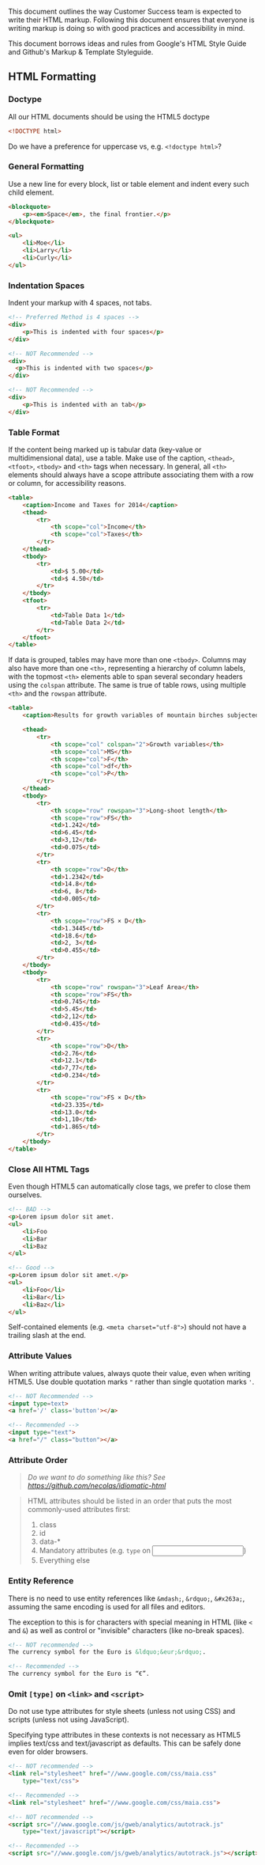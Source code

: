 This document outlines the way Customer Success team is expected to write their HTML markup. Following this document ensures that everyone is writing markup is doing so with good practices and accessibility in mind.

This document borrows ideas and rules from Google's HTML Style Guide and Github's Markup & Template Styleguide.

## HTML Formatting

### Doctype

All our HTML documents should be using the HTML5 doctype

```html
<!DOCTYPE html>
```

Do we have a preference for uppercase vs, e.g. `<!doctype html>`?

### General Formatting

Use a new line for every block, list or table element and indent every such child element.

```html
<blockquote>
    <p><em>Space</em>, the final frontier.</p>
</blockquote>

<ul>
    <li>Moe</li>
    <li>Larry</li>
    <li>Curly</li>
</ul>
```

### Indentation Spaces

Indent your markup with 4 spaces, not tabs.

```html
<!-- Preferred Method is 4 spaces -->
<div>
    <p>This is indented with four spaces</p>
</div>

<!-- NOT Recommended -->
<div>
  <p>This is indented with two spaces</p>
</div>

<!-- NOT Recommended -->
<div>
	<p>This is indented with an tab</p>
</div>
```

### Table Format

If the content being marked up is tabular data (key-value or multidimensional data), use a table. Make use of the caption, `<thead>`, `<tfoot>`, `<tbody>` and `<th>` tags when necessary. In general, all `<th>` elements should always have a scope attribute associating them with a row or column, for accessibility reasons.

```html
<table>
    <caption>Income and Taxes for 2014</caption>
    <thead>
        <tr>
            <th scope="col">Income</th>
            <th scope="col">Taxes</th>
        </tr>
    </thead>
    <tbody>
        <tr>
            <td>$ 5.00</td>
            <td>$ 4.50</td>
        </tr>
    </tbody>
    <tfoot>
        <tr>
            <td>Table Data 1</td>
            <td>Table Data 2</td>
        </tr>
    </tfoot>
</table>
```

If data is grouped, tables may have more than one `<tbody>`. Columns may also have more than one `<th>`, representing a hierarchy of column labels, with the topmost `<th>` elements able to span several secondary headers using the `colspan` attribute. The same is true of table rows, using multiple `<th>` and the `rowspan` attribute.

```html
<table>
    <caption>Results for growth variables of mountain birches subjected to fertilization-shade (FS) treatment (two year) and previous-season manual defoliation, D (50% of leaf area).</caption>

    <thead>
        <tr>
            <th scope="col" colspan="2">Growth variables</th>
            <th scope="col">MS</th>
            <th scope="col">F</th>
            <th scope="col">df</th>
            <th scope="col">P</th>
        </tr>
    </thead>
    <tbody>
        <tr>
            <th scope="row" rowspan="3">Long-shoot length</th>
            <th scope="row">FS</th>
            <td>1.242</td>
            <td>6.45</td>
            <td>3,12</td>
            <td>0.075</td>
        </tr>
        <tr>
            <th scope="row">D</th>
            <td>1.2342</td>
            <td>14.8</td>
            <td>6, 8</td>
            <td>0.005</td>
        </tr>
        <tr>
            <th scope="row">FS × D</th>
            <td>1.3445</td>
            <td>18.6</td>
            <td>2, 3</td>
            <td>0.455</td>
        </tr>
    </tbody>
    <tbody>
        <tr>
            <th scope="row" rowspan="3">Leaf Area</th>
            <th scope="row">FS</th>
            <td>0.745</td>
            <td>5.45</td>
            <td>2,12</td>
            <td>0.435</td>
        </tr>
        <tr>
            <th scope="row">D</th>
            <td>2.76</td>
            <td>12.1</td>
            <td>7,77</td>
            <td>0.234</td>
        </tr>
        <tr>
            <th scope="row">FS × D</th>
            <td>23.335</td>
            <td>13.0</td>
            <td>1,10</td>
            <td>1.865</td>
        </tr>
    </tbody>
</table>
```

### Close All HTML Tags

Even though HTML5 can automatically close tags, we prefer to close them ourselves.

```html
<!-- BAD -->
<p>Lorem ipsum dolor sit amet.
<ul>
    <li>Foo
    <li>Bar
    <li>Baz
</ul>

<!-- Good -->
<p>Lorem ipsum dolor sit amet.</p>
<ul>
    <li>Foo</li>
    <li>Bar</li>
    <li>Baz</li>
</ul>
```

Self-contained elements (e.g. `<meta charset="utf-8">`) should not have a trailing slash at the end.

### Attribute Values

When writing attribute values, always quote their value, even when writing HTML5. Use double quotation marks `"` rather than single quotation marks `'`.

```html
<!-- NOT Recommended -->
<input type=text>
<a href='/' class='button'></a>

<!-- Recommended -->
<input type="text">
<a href="/" class="button"></a>
```

### Attribute Order

> _Do we want to do something like this? See https://github.com/necolas/idiomatic-html_

> HTML attributes should be listed in an order that puts the most commonly-used attributes first:
>
> 1. class
> 2. id
> 3. data-*
> 4. Mandatory attributes (e.g. `type` on <input>)
> 5. Everything else

### Entity Reference

There is no need to use entity references like `&mdash;`, `&rdquo;`, `&#x263a;`, assuming the same encoding is used for all files and editors.

The exception to this is for characters with special meaning in HTML (like `<` and `&`) as well as control or "invisible" characters (like no-break spaces).

```html
<!-- NOT recommended -->
The currency symbol for the Euro is &ldquo;&eur;&rdquo;.

<!-- Recommended -->
The currency symbol for the Euro is “€”.
```

### Omit `[type]` on `<link>` and `<script>`

Do not use type attributes for style sheets (unless not using CSS) and scripts (unless not using JavaScript).

Specifying type attributes in these contexts is not necessary as HTML5 implies text/css and text/javascript as defaults. This can be safely done even for older browsers.

```html
<!-- NOT recommended -->
<link rel="stylesheet" href="//www.google.com/css/maia.css"
    type="text/css">

<!-- Recommended -->
<link rel="stylesheet" href="//www.google.com/css/maia.css">

<!-- NOT recommended -->
<script src="//www.google.com/js/gweb/analytics/autotrack.js"
    type="text/javascript"></script>

<!-- Recommended -->
<script src="//www.google.com/js/gweb/analytics/autotrack.js"></script>
```
